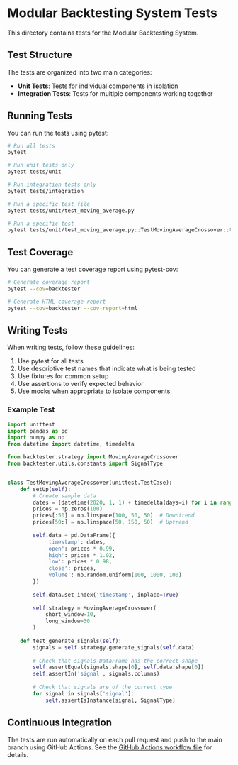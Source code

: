 # Modular Backtesting System Tests

This directory contains tests for the Modular Backtesting System.

## Test Structure

The tests are organized into two main categories:

- **Unit Tests**: Tests for individual components in isolation
- **Integration Tests**: Tests for multiple components working together

## Running Tests

You can run the tests using pytest:

```bash
# Run all tests
pytest

# Run unit tests only
pytest tests/unit

# Run integration tests only
pytest tests/integration

# Run a specific test file
pytest tests/unit/test_moving_average.py

# Run a specific test
pytest tests/unit/test_moving_average.py::TestMovingAverageCrossover::test_generate_signals
```

## Test Coverage

You can generate a test coverage report using pytest-cov:

```bash
# Generate coverage report
pytest --cov=backtester

# Generate HTML coverage report
pytest --cov=backtester --cov-report=html
```

## Writing Tests

When writing tests, follow these guidelines:

1. Use pytest for all tests
2. Use descriptive test names that indicate what is being tested
3. Use fixtures for common setup
4. Use assertions to verify expected behavior
5. Use mocks when appropriate to isolate components

### Example Test

```python
import unittest
import pandas as pd
import numpy as np
from datetime import datetime, timedelta

from backtester.strategy import MovingAverageCrossover
from backtester.utils.constants import SignalType


class TestMovingAverageCrossover(unittest.TestCase):
    def setUp(self):
        # Create sample data
        dates = [datetime(2020, 1, 1) + timedelta(days=i) for i in range(100)]
        prices = np.zeros(100)
        prices[:50] = np.linspace(100, 50, 50)  # Downtrend
        prices[50:] = np.linspace(50, 150, 50)  # Uptrend
        
        self.data = pd.DataFrame({
            'timestamp': dates,
            'open': prices * 0.99,
            'high': prices * 1.02,
            'low': prices * 0.98,
            'close': prices,
            'volume': np.random.uniform(100, 1000, 100)
        })
        
        self.data.set_index('timestamp', inplace=True)
        
        self.strategy = MovingAverageCrossover(
            short_window=10,
            long_window=30
        )
    
    def test_generate_signals(self):
        signals = self.strategy.generate_signals(self.data)
        
        # Check that signals DataFrame has the correct shape
        self.assertEqual(signals.shape[0], self.data.shape[0])
        self.assertIn('signal', signals.columns)
        
        # Check that signals are of the correct type
        for signal in signals['signal']:
            self.assertIsInstance(signal, SignalType)
```

## Continuous Integration

The tests are run automatically on each pull request and push to the main branch using GitHub Actions. See the [GitHub Actions workflow file](../.github/workflows/tests.yml) for details. 